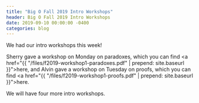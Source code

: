 ```yaml
---
title: "Big O Fall 2019 Intro Workshops"
header: Big O Fall 2019 Intro Workshops
date: 2019-09-10 00:00:00 -0400
categories: blog
---
```


We had our intro workshops this week!

Sherry gave a workshop on Monday on paradoxes, which you can find <a href="{{ "/files/f2019-workshop1-paradoxes.pdf" | prepend: site.baseurl }}">here</a>,
and Alvin gave a workshop on Tuesday on proofs, which you can find <a href="{{ "/files/f2019-workshop1-proofs.pdf" | prepend: site.baseurl }}">here</a>.

We will have four more intro workshops.
